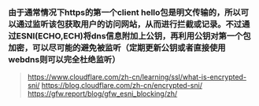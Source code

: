 ### 由于通常情况下https的第一个client hello包是明文传输的，所以可以通过监听该包获取用户的访问网站，从而进行拦截或记录。不过通过ESNI(ECHO,ECH)将dns信息附加上公钥，再利用公钥对第一个包加密，可以尽可能的避免被监听（定期更新公钥或者直接使用webdns则可以完全杜绝监听）

> https://www.cloudflare.com/zh-cn/learning/ssl/what-is-encrypted-sni/
> https://blog.cloudflare.com/zh-cn/encrypted-sni/
> https://gfw.report/blog/gfw_esni_blocking/zh/
